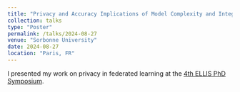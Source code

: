 ```yaml
---
title: "Privacy and Accuracy Implications of Model Complexity and Integration in Heterogeneous Federated Learning"
collection: talks
type: "Poster"
permalink: /talks/2024-08-27
venue: "Sorbonne University"
date: 2024-08-27
location: "Paris, FR"
---
```


I presented my work on privacy in federated learning at the [4th ELLIS PhD Symposium](https://prairie-institute.fr/evenement/ellis-doctoral-symposium-2024/).
